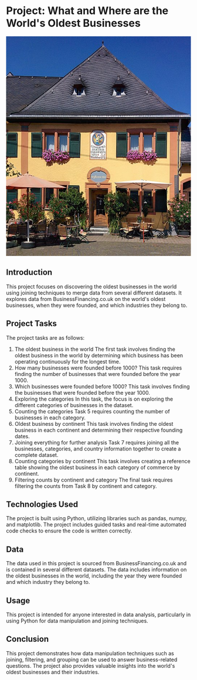 # Project: What and Where are the World's Oldest Businesses
<p align="center">
  <img src="https://github.com/nguneonard/Python_projects/blob/main/What%20and%20Where%20are%20the%20World's%20Oldest%20Businesses/MKn_Staffelter_Hof.jpeg"  title="hover text", width="1000" height="600">
</p>

## Introduction
This project focuses on discovering the oldest businesses in the world using joining techniques to merge data from several different datasets. It explores data from BusinessFinancing.co.uk on the world's oldest businesses, when they were founded, and which industries they belong to.

## Project Tasks
The project tasks are as follows:

1. The oldest business in the world
The first task involves finding the oldest business in the world by determining which business has been operating continuously for the longest time.
2. How many businesses were founded before 1000?
This task requires finding the number of businesses that were founded before the year 1000.
3. Which businesses were founded before 1000?
This task involves finding the businesses that were founded before the year 1000.
4. Exploring the categories
In this task, the focus is on exploring the different categories of businesses in the dataset.
5. Counting the categories
Task 5 requires counting the number of businesses in each category.
6. Oldest business by continent
This task involves finding the oldest business in each continent and determining their respective founding dates.
7. Joining everything for further analysis
Task 7 requires joining all the businesses, categories, and country information together to create a complete dataset.
8. Counting categories by continent
This task involves creating a reference table showing the oldest business in each category of commerce by continent.
9. Filtering counts by continent and category
The final task requires filtering the counts from Task 8 by continent and category.

## Technologies Used
The project is built using Python, utilizing libraries such as pandas, numpy, and matplotlib. The project includes guided tasks and real-time automated code checks to ensure the code is written correctly.

## Data
The data used in this project is sourced from BusinessFinancing.co.uk and is contained in several different datasets. The data includes information on the oldest businesses in the world, including the year they were founded and which industry they belong to.

## Usage
This project is intended for anyone interested in data analysis, particularly in using Python for data manipulation and joining techniques.

## Conclusion
This project demonstrates how data manipulation techniques such as joining, filtering, and grouping can be used to answer business-related questions. The project also provides valuable insights into the world's oldest businesses and their industries.
